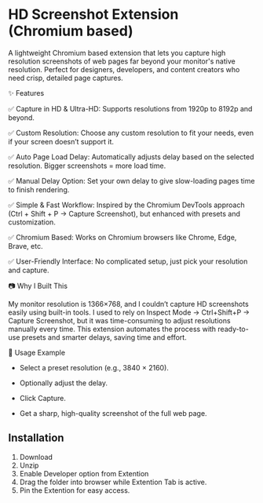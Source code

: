
# HD Screenshot Extension (Chromium based)

A lightweight Chromium based extension that lets you capture high resolution screenshots of web pages far beyond your monitor's native resolution. Perfect for designers, developers, and content creators who need crisp, detailed page captures.

✨ Features

✅ Capture in HD & Ultra-HD: Supports resolutions from 1920p to 8192p and beyond.

✅ Custom Resolution: Choose any custom resolution to fit your needs, even if your screen doesn’t support it.

✅ Auto Page Load Delay: Automatically adjusts delay based on the selected resolution. Bigger screenshots = more load time.

✅ Manual Delay Option: Set your own delay to give slow-loading pages time to finish rendering.

✅ Simple & Fast Workflow: Inspired by the Chromium DevTools approach (Ctrl + Shift + P → Capture Screenshot), but enhanced with presets and customization.

✅ Chromium Based: Works on Chromium browsers like Chrome, Edge, Brave, etc.

✅ User-Friendly Interface: No complicated setup, just pick your resolution and capture.

📷 Why I Built This

My monitor resolution is 1366×768, and I couldn’t capture HD screenshots easily using built-in tools. I used to rely on Inspect Mode → Ctrl+Shift+P → Capture Screenshot, but it was time-consuming to adjust resolutions manually every time.
This extension automates the process with ready-to-use presets and smarter delays, saving time and effort.

🔧 Usage Example

- Select a preset resolution (e.g., 3840 × 2160).

- Optionally adjust the delay.

- Click Capture.

- Get a sharp, high-quality screenshot of the full web page.



## Installation

1. Download
2. Unzip
3. Enable Developer option from Extention
4. Drag the folder into browser while Extention Tab is active.
5. Pin the Extention for easy access.
